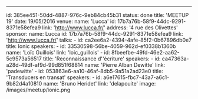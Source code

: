 ---

id: 385ee451-50dd-4887-976c-9eb84cb45b31
status: done
title: 'MEETUP 19'
date: 19/05/2016
venue:
name: 'Lucca'
id: 17b7a76b-58f9-44dc-9291-8371e58efea9
link: 'http://www.lucca.fr/'
address: '4 rue des Olivettes'
sponsor:
name: Lucca
id: 17b7a76b-58f9-44dc-9291-8371e58efea9
link: 'http://www.lucca.fr/'
talks: -
id: ca2ee6a2-4394-4afe-85f2-0b67896db0e7
title: Ionic
speakers: -
id: 33530598-56be-4059-962d-ef0338b1360b
name: 'Loïc Guillois'
link: 'loic_guillois' -
id: 8fbeefbe-49fd-46e2-aa62-5c9573a56517
title: 'Reconnaissance d''écriture'
speakers: -
id: ca47363a-a28d-49df-af9d-99d851f68814
name: 'Pierre Alban Dewitte'
link: 'padewitte' -
id: 053863e6-aa10-46af-8db5-9a51a2ad23e0
title: 'Transducers en transat'
speakers: -
id: a6e17615-fbc7-43a7-a6c1-9b82d4a10810
name: 'Bruno Heridet'
link: 'delapouite'
image: /images/meetup/ionic.png
